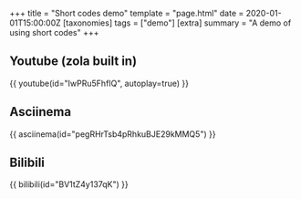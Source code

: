 +++
title = "Short codes demo"
template = "page.html"
date = 2020-01-01T15:00:00Z
[taxonomies]
tags = ["demo"]
[extra]
summary = "A demo of using short codes"
+++

## Youtube (zola built in)
{{ youtube(id="IwPRu5FhfIQ", autoplay=true) }}

## Asciinema
{{ asciinema(id="pegRHrTsb4pRhkuBJE29kMMQ5") }}

## Bilibili
{{ bilibili(id="BV1tZ4y137qK") }}